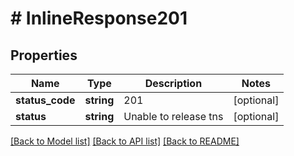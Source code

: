 # # InlineResponse201

## Properties

Name | Type | Description | Notes
------------ | ------------- | ------------- | -------------
**status_code** | **string** | 201 | [optional]
**status** | **string** | Unable to release tns | [optional]

[[Back to Model list]](../../README.md#models) [[Back to API list]](../../README.md#endpoints) [[Back to README]](../../README.md)

